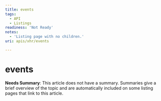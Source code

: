 ```yaml
---
title: events
tags:
  - API
  - Listings
readiness: 'Not Ready'
notes:
  - 'Listing page with no children.'
uri: apis/xhr/events

---
```

# events

**Needs Summary**: This article does not have a summary. Summaries give a brief overview of the topic and are automatically included on some listing pages that link to this article.

